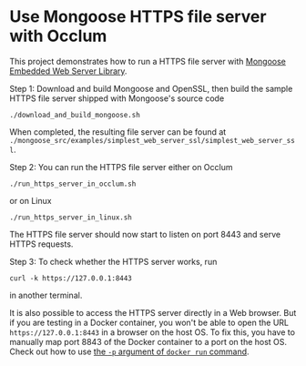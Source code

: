 # Use Mongoose HTTPS file server with Occlum

This project demonstrates how to run a HTTPS file server with [Mongoose Embedded Web Server Library](https://github.com/cesanta/mongoose).

Step 1: Download and build Mongoose and OpenSSL, then build the sample HTTPS file server shipped with Mongoose's source code
```
./download_and_build_mongoose.sh
```
When completed, the resulting file server can be found at `./mongoose_src/examples/simplest_web_server_ssl/simplest_web_server_ssl`.

Step 2: You can run the HTTPS file server either on Occlum
```
./run_https_server_in_occlum.sh
```
or on Linux
```
./run_https_server_in_linux.sh
```
The HTTPS file server should now start to listen on port 8443 and serve HTTPS requests.

Step 3: To check whether the HTTPS server works, run
```
curl -k https://127.0.0.1:8443
```
in another terminal.

It is also possible to access the HTTPS server directly in a Web browser. But if you are testing in a Docker container, you won't be able to open the URL `https://127.0.0.1:8443` in a browser on the host OS. To fix this, you have to manually map port 8843 of the Docker container to a port on the host OS. Check out how to use [the `-p` argument of `docker run` command](https://docs.docker.com/engine/reference/commandline/run/).
